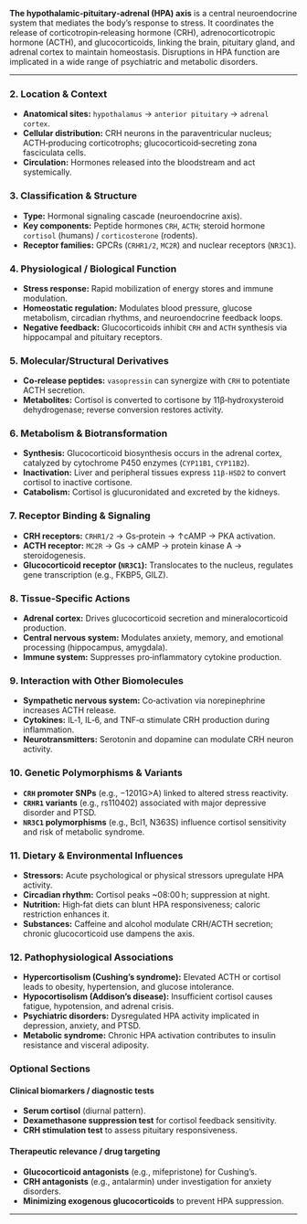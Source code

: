 **The hypothalamic‑pituitary‑adrenal (HPA) axis** is a central neuroendocrine system that mediates the body’s response to stress. It coordinates the release of corticotropin‑releasing hormone (CRH), adrenocorticotropic hormone (ACTH), and glucocorticoids, linking the brain, pituitary gland, and adrenal cortex to maintain homeostasis. Disruptions in HPA function are implicated in a wide range of psychiatric and metabolic disorders.  

---

### 2. Location & Context
- **Anatomical sites:** `hypothalamus` → `anterior pituitary` → `adrenal cortex`.  
- **Cellular distribution:** CRH neurons in the paraventricular nucleus; ACTH‑producing corticotrophs; glucocorticoid‑secreting zona fasciculata cells.  
- **Circulation:** Hormones released into the bloodstream and act systemically.

### 3. Classification & Structure
- **Type:** Hormonal signaling cascade (neuroendocrine axis).  
- **Key components:** Peptide hormones `CRH`, `ACTH`; steroid hormone `cortisol` (humans) / `corticosterone` (rodents).  
- **Receptor families:** GPCRs (`CRHR1/2`, `MC2R`) and nuclear receptors (`NR3C1`).

### 4. Physiological / Biological Function
- **Stress response:** Rapid mobilization of energy stores and immune modulation.  
- **Homeostatic regulation:** Modulates blood pressure, glucose metabolism, circadian rhythms, and neuroendocrine feedback loops.  
- **Negative feedback:** Glucocorticoids inhibit `CRH` and `ACTH` synthesis via hippocampal and pituitary receptors.

### 5. Molecular/Structural Derivatives
- **Co‑release peptides:** `vasopressin` can synergize with `CRH` to potentiate ACTH secretion.  
- **Metabolites:** Cortisol is converted to cortisone by 11β‑hydroxysteroid dehydrogenase; reverse conversion restores activity.

### 6. Metabolism & Biotransformation
- **Synthesis:** Glucocorticoid biosynthesis occurs in the adrenal cortex, catalyzed by cytochrome P450 enzymes (`CYP11B1`, `CYP11B2`).  
- **Inactivation:** Liver and peripheral tissues express `11β‑HSD2` to convert cortisol to inactive cortisone.  
- **Catabolism:** Cortisol is glucuronidated and excreted by the kidneys.

### 7. Receptor Binding & Signaling
- **CRH receptors:** `CRHR1/2` → Gs‑protein → ↑cAMP → PKA activation.  
- **ACTH receptor:** `MC2R` → Gs → cAMP → protein kinase A → steroidogenesis.  
- **Glucocorticoid receptor (`NR3C1`):** Translocates to the nucleus, regulates gene transcription (e.g., FKBP5, GILZ).

### 8. Tissue‑Specific Actions
- **Adrenal cortex:** Drives glucocorticoid secretion and mineralocorticoid production.  
- **Central nervous system:** Modulates anxiety, memory, and emotional processing (hippocampus, amygdala).  
- **Immune system:** Suppresses pro‑inflammatory cytokine production.

### 9. Interaction with Other Biomolecules
- **Sympathetic nervous system:** Co‑activation via norepinephrine increases ACTH release.  
- **Cytokines:** IL‑1, IL‑6, and TNF‑α stimulate CRH production during inflammation.  
- **Neurotransmitters:** Serotonin and dopamine can modulate CRH neuron activity.

### 10. Genetic Polymorphisms & Variants
- **`CRH` promoter SNPs** (e.g., −1201G>A) linked to altered stress reactivity.  
- **`CRHR1` variants** (e.g., rs110402) associated with major depressive disorder and PTSD.  
- **`NR3C1` polymorphisms** (e.g., Bcl1, N363S) influence cortisol sensitivity and risk of metabolic syndrome.

### 11. Dietary & Environmental Influences
- **Stressors:** Acute psychological or physical stressors upregulate HPA activity.  
- **Circadian rhythm:** Cortisol peaks ~08:00 h; suppression at night.  
- **Nutrition:** High‑fat diets can blunt HPA responsiveness; caloric restriction enhances it.  
- **Substances:** Caffeine and alcohol modulate CRH/ACTH secretion; chronic glucocorticoid use dampens the axis.

### 12. Pathophysiological Associations
- **Hypercortisolism (Cushing’s syndrome):** Elevated ACTH or cortisol leads to obesity, hypertension, and glucose intolerance.  
- **Hypocortisolism (Addison’s disease):** Insufficient cortisol causes fatigue, hypotension, and adrenal crisis.  
- **Psychiatric disorders:** Dysregulated HPA activity implicated in depression, anxiety, and PTSD.  
- **Metabolic syndrome:** Chronic HPA activation contributes to insulin resistance and visceral adiposity.

### Optional Sections

#### Clinical biomarkers / diagnostic tests
- **Serum cortisol** (diurnal pattern).  
- **Dexamethasone suppression test** for cortisol feedback sensitivity.  
- **CRH stimulation test** to assess pituitary responsiveness.

#### Therapeutic relevance / drug targeting
- **Glucocorticoid antagonists** (e.g., mifepristone) for Cushing’s.  
- **CRH antagonists** (e.g., antalarmin) under investigation for anxiety disorders.  
- **Minimizing exogenous glucocorticoids** to prevent HPA suppression.  

---